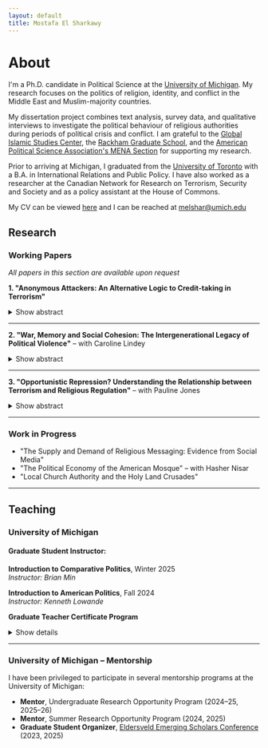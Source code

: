 ```yaml
---
layout: default
title: Mostafa El Sharkawy
---
```


# About

I'm a Ph.D. candidate in Political Science at the [University of Michigan](https://lsa.umich.edu/polisci/people/graduate-students/mostafa-el-sharkawy.html). My research focuses on the politics of religion, identity, and conflict in the Middle East and Muslim-majority countries.

My dissertation project combines text analysis, survey data, and qualitative interviews to investigate the political behaviour of religious authorities during periods of political crisis and conflict. I am grateful to the [Global Islamic Studies Center](https://ii.umich.edu/content/ii-directory/islamicstudies/en.html), the [Rackham Graduate School](https://rackham.umich.edu/), and the [American Political Science Association's MENA Section](https://web.apsanet.org/mena/about-the-project/) for supporting my research.

Prior to arriving at Michigan, I graduated from the [University of Toronto](https://www.utoronto.ca/) with a B.A. in International Relations and Public Policy. I have also worked as a researcher at the Canadian Network for Research on Terrorism, Security and Society and as a policy assistant at the House of Commons.

My CV can be viewed [here](/assets/CV.pdf) and I can be reached at [melshar@umich.edu](mailto:melshar@umich.edu)

## Research

### Working Papers
*All papers in this section are available upon request*

**1. "Anonymous Attackers: An Alternative Logic to Credit-taking in Terrorism"**

<details>
<summary>Show abstract</summary>
<blockquote>
Acts of terrorism left unclaimed have puzzled scholars in the study of terrorism and counterterrorism policymakers alike. The very idea to commit an act of terrorism, but not take credit for it runs contrary to the conventional wisdom of credit-taking and political communication in terrorism. Extant literature has understood terrorist groups as unitary actors, failing to account for inter-group variation and individual preferences. As a consequence, unclaimed terrorism, or attacks left unclaimed, present a dilemma to the rational model where acts of terrorism are understood to be a form of costly signaling. If such a costly form of 'signaling' is authorized by a group, how do so many attacks go unclaimed? This paper explores an alternative theoretical approach to answer the question, what explains the incidence of unclaimed or "anonymous" terrorism? I present an argument about the role of low-level members of terrorist organizations as central agents in the prevalence of attacks that are registered as unclaimed. Utilizing data from the Global Terrorism Database and the Minorities at Risk Organizational Behaviour dataset, I show that countries with less cohesive or weakly organized groups, on average, see a higher rate of unclaimed terrorism.
</blockquote>
</details>


---

**2. "War, Memory and Social Cohesion: The Intergenerational Legacy of Political Violence"** – with Caroline Lindey

<details>
<summary>Show abstract</summary>
<blockquote>
How does political violence shape local attitudes towards social cohesion? Establishing peace in post-conflict settings is often tied to efforts towards reconciliation and justice for the victims and their families. In this paper, we study the long-term political consequences of the Bosnian war and genocide on attitudes towards ethnic harmony and trust among Bosnians today. Using biographical data on individuals killed between 1992 and 1995 in Bosnia, we find that while violence reduces inter-ethnic trust and harmony attitudes, the effect of exposure to violence differs by generational cohorts, which we attribute to older generations' exposure to other violence, namely World War II. We further document evidence of differences in generational attitudes through qualitative interviews with Bosnians of different ages. Our study contributes to the growing literature on the legacy of political violence and the study of intergenerational reconciliation and memory transmission in Bosnia and Herzegovina.
</blockquote>
</details>

---

**3. "Opportunistic Repression? Understanding the Relationship between Terrorism and Religious Regulation"** – with Pauline Jones

<details>
<summary>Show abstract</summary>
<blockquote>
What is the relationship between terrorism and religious repression? Some argue that terrorism is a response to state repression in general and to religious repression in particular when it comes to religiously motivated terrorism such as Islamist terrorism. Others contend that state repression is a rational strategy for mitigating the threat of terrorism and relatedly, that religious repression is used to combat the threat of Islamist terrorism. Focusing on the motivations of state leaders in Muslim majority countries (MMCs), we ask whether the threat of terrorism is a smoke screen to justify increasing religious repression or a rational response to a real or perceived security threat. We employ multiple empirical tests utilizing new data on religious regulation from three newly independent MMCs that have experienced both exposure to terrorism and increasing levels of religious repression since 1991 – Kyrgyzstan, Tajikistan, and Uzbekistan. We argue that the relationship between terrorism and religious repression is dynamic. State leaders may initially impose religious restrictions to combat a real or perceived threat of terrorism, but they continue to increase religious regulation to bolster their regime. These findings contribute to our understanding of the repression-dissent nexus, lifecycle of religious regulations and alternative pathways to autocratic state building.
</blockquote>
</details>

---

### Work in Progress

- "The Supply and Demand of Religious Messaging: Evidence from Social Media"
- "The Political Economy of the American Mosque" – with Hasher Nisar  
- "Local Church Authority and the Holy Land Crusades"

---

## Teaching

### University of Michigan

#### Graduate Student Instructor:

**Introduction to Comparative Politics**, Winter 2025  
*Instructor: Brian Min*

**Introduction to American Politics**, Fall 2024  
*Instructor: Kenneth Lowande*

**Graduate Teacher Certificate Program**

<details>
<summary>Show details</summary>
<blockquote>
I am currently participating in the University of Michigan's Graduate Teacher Certificate (GTC) Program, coordinated by the Center for Research on Learning and Teaching (CRLT). As part of this program, I have: (1) Completed workshops on teaching and learning, (2) Participated in a student-led consultation and classroom observation of my teaching, (3) Begun a mentorship on college-level teaching. Please contact me for teaching materials.
</blockquote>
</details>

---

### University of Michigan – Mentorship 

I have been privileged to participate in several mentorship programs at the University of Michigan:

- **Mentor**, Undergraduate Research Opportunity Program (2024–25, 2025–26)
- **Mentor**, Summer Research Opportunity Program (2024, 2025)
- **Graduate Student Organizer**, [Eldersveld Emerging Scholars Conference](https://lsa.umich.edu/polisci/graduates/emerging-scholars.html) (2023, 2025)
